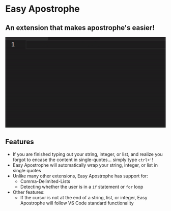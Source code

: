 # Easy Apostrophe

## An extension that makes apostrophe's easier!

![preview](images/easy_apostrophe_demo.gif)

## Features

* If you are finished typing out your string, integer, or list, and realize you forgot to encase the content in single-quotes... simply type `ctrl+'`!
* Easy Apostrophe will automatically wrap your string, integer, or list in single quotes
* Unlike many other extensions, Easy Apostrophe has support for:
  * Comma-Delimited-Lists
  * Detecting whether the user is in a `if` statement or `for` loop
* Other features:
  * If the cursor is not at the end of a string, list, or integer, Easy Apostrophe will follow VS Code standard functionality